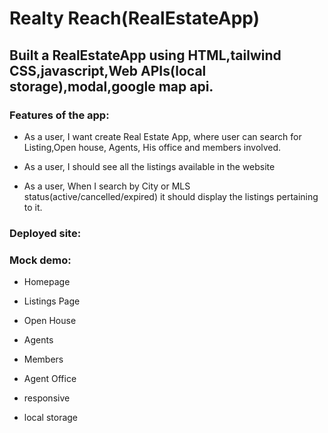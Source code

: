 ﻿# Realty Reach(RealEstateApp)

## Built a RealEstateApp using HTML,tailwind CSS,javascript,Web APIs(local storage),modal,google map api.

### Features of the app:
* As a user, I want create Real Estate App, where user can search for Listing,Open house, Agents, His office and members involved.

* As a user, I should see all the listings available in the website

* As a user, When I search by City or MLS status(active/cancelled/expired) it should display the listings pertaining to it.




### Deployed site:


### Mock demo:
* Homepage

* Listings Page

* Open House

* Agents

* Members

* Agent Office

* responsive

* local storage




